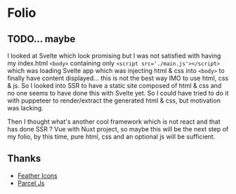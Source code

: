 # Folio

## TODO... maybe

I looked at Svelte which look promising but I was not satisfied with having my index.html `<body>` containing only `<script src='./main.js'></script>` which was loading Svelte app which was injecting html & css into `<body>` to finally have content displayed... this is not the best way IMO to use html, css & js. So I looked into SSR to have a static site composed of html & css and no one seems to have done this with Svelte yet. So I could have tried to do it with puppeteer to render/extract the generated html & css, but motivation was lacking.

Then I thought what's another cool framework which is not react and that has done SSR ? Vue with Nuxt project, so maybe this will be the next step of my folio, by this time, pure html, css and an optional js will be sufficient.

## Thanks

- [Feather Icons](https://feathericons.com/)
- [Parcel Js](https://parceljs.org/)